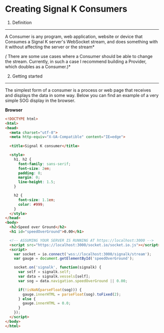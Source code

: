 Creating Signal K Consumers
===========================

1. Definition
-------------
A Consumer is any program, web application, website or device that Consumes a Signal K server's WebSocket stream, and does something with it without affecting the server or the stream*

*(* There are some use cases where a Consumer should be able to change the stream. Currently, in such a case I recommend building a Provider, which doubles as a Consumer.)*


2. Getting started
------------------
The simplest form of a consumer is a process or web page that receives and displays the data in some way. Below you can find an example of a very simple SOG display in the browser. 

**Browser**
```html
<!DOCTYPE html>
<html>
<head>
  <meta charset="utf-8">
  <meta http-equiv="X-UA-Compatible" content="IE=edge">
  
  <title>Signal K consumer</title>

  <style>
    h1, h2 {
      font-family: sans-serif;
      font-size: 2em;
      padding: 0;
      margin: 0;
      line-height: 1.5;
    }

    h2 {
      font-size: 1.1em;
      color: #999;
    }
  </style>
</head>
<body>
  <h2>Speed over Ground</h2>
  <h1 id="speedOverGround">0.00</h1>

  <!-- ASSUMING YOUR SERVER IS RUNNING AT https://localhost:3000 -->
  <script src="https://localhost:3000/socket.io/socket.io.js"></script>
  <script>
    var socket = io.connect('wss://localhost:3000/signalk/stream');
    var gauge = document.getElementById('speedOverGround');

    socket.on('signalk', function(signalk) {
      var self = signalk.self;
      var data = signalk.vessels[self];
      var sog = data.navigation.speedOverGround || 0.00;

      if(!isNaN(parseFloat(sog))) {
        gauge.innerHTML = parseFloat(sog).toFixed(2);
      } else {
        gauge.innerHTML = 0.0;
      }
    });
  </script>
</body>
</html>
```
